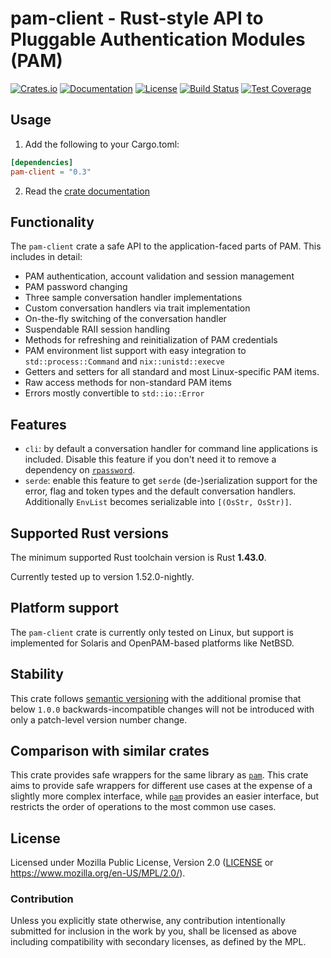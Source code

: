 # pam-client - Rust-style API to Pluggable Authentication Modules (PAM)

[![Crates.io](https://img.shields.io/crates/v/pam-client.svg)](https://crates.io/crates/pam-client)
[![Documentation](https://docs.rs/pam-client/badge.svg)](https://docs.rs/pam-client/)
[![License](https://img.shields.io/crates/l/pam-client.svg)](https://www.mozilla.org/en-US/MPL/2.0/)
[![Build Status](https://gitlab.com/cg909/rust-pam-client/badges/master/pipeline.svg)](https://gitlab.com/cg909/rust-pam-client/-/commits/master)
[![Test Coverage](https://gitlab.com/cg909/rust-pam-client/badges/master/coverage.svg)](https://gitlab.com/cg909/rust-pam-client/-/commits/master)

## Usage

1. Add the following to your Cargo.toml:
```toml
[dependencies]
pam-client = "0.3"
```

2. Read the [crate documentation](https://docs.rs/pam-client/)

## Functionality

The `pam-client` crate a safe API to the application-faced parts of PAM.
This includes in detail:

- PAM authentication, account validation and session management
- PAM password changing
- Three sample conversation handler implementations
- Custom conversation handlers via trait implementation
- On-the-fly switching of the conversation handler
- Suspendable RAII session handling
- Methods for refreshing and reinitialization of PAM credentials
- PAM environment list support with easy integration to `std::process::Command`
  and `nix::unistd::execve`
- Getters and setters for all standard and most Linux-specific PAM items.
- Raw access methods for non-standard PAM items
- Errors mostly convertible to `std::io::Error`

## Features

- `cli`: by default a conversation handler for command line applications is
  included. Disable this feature if you don't need it to remove a dependency
  on [`rpassword`].
- `serde`: enable this feature to get `serde` (de-)serialization support for
  the error, flag and token types and the default conversation handlers.
  Additionally `EnvList` becomes serializable into `[(OsStr, OsStr)]`.
 
## Supported Rust versions

The minimum supported Rust toolchain version is Rust **1.43.0**.

Currently tested up to version 1.52.0-nightly.

## Platform support

The `pam-client` crate is currently only tested on Linux, but support is
implemented for Solaris and OpenPAM-based platforms like NetBSD.

## Stability

This crate follows [semantic versioning](http://semver.org) with the additional
promise that below `1.0.0` backwards-incompatible changes will not be
introduced with only a patch-level version number change.

## Comparison with similar crates

This crate provides safe wrappers for the same library as [`pam`].
This crate aims to provide safe wrappers for different use cases at
the expense of a slightly more complex interface, while [`pam`] provides
an easier interface, but restricts the order of operations to the
most common use cases.

## License

Licensed under Mozilla Public License, Version 2.0 ([LICENSE](LICENSE)
or https://www.mozilla.org/en-US/MPL/2.0/).

### Contribution

Unless you explicitly state otherwise, any contribution intentionally
submitted for inclusion in the work by you, shall be licensed as above
including compatibility with secondary licenses, as defined by the MPL.

[`rpassword`]: https://crates.io/crates/rpassword
[`pam`]: https://crates.io/crates/pam
